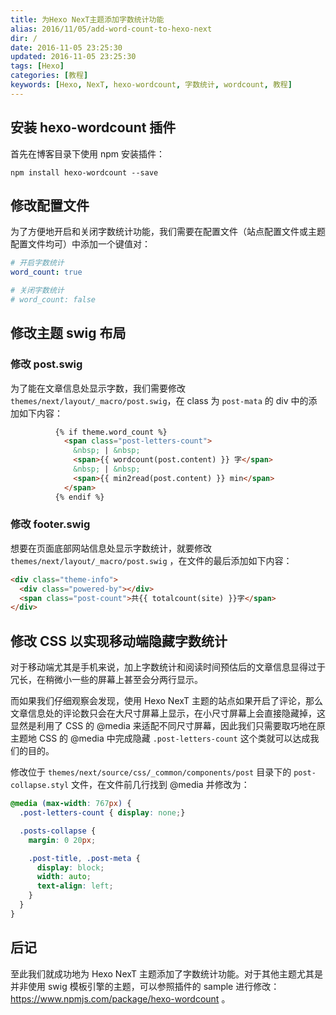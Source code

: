 ```yaml
---
title: 为Hexo NexT主题添加字数统计功能
alias: 2016/11/05/add-word-count-to-hexo-next
dir: /
date: 2016-11-05 23:25:30
updated: 2016-11-05 23:25:30
tags: [Hexo]
categories: [教程]
keywords: [Hexo, NexT, hexo-wordcount, 字数统计, wordcount, 教程]
---
```


## 安装 hexo-wordcount 插件

首先在博客目录下使用 npm 安装插件：

```shell
npm install hexo-wordcount --save
```

## 修改配置文件

为了方便地开启和关闭字数统计功能，我们需要在配置文件（站点配置文件或主题配置文件均可）中添加一个键值对：

```yaml
# 开启字数统计
word_count: true

# 关闭字数统计
# word_count: false
```

## 修改主题 swig 布局

### 修改 post.swig

为了能在文章信息处显示字数，我们需要修改 `themes/next/layout/_macro/post.swig`，在 class 为 `post-mata` 的 div 中的添加如下内容：<!--more-->

```html
          {% if theme.word_count %}
            <span class="post-letters-count">
              &nbsp; | &nbsp;
              <span>{{ wordcount(post.content) }} 字</span>
              &nbsp; | &nbsp;
              <span>{{ min2read(post.content) }} min</span>
            </span>
          {% endif %}
```

### 修改 footer.swig

想要在页面底部网站信息处显示字数统计，就要修改 `themes/next/layout/_macro/post.swig` ，在文件的最后添加如下内容：

```html
<div class="theme-info">
  <div class="powered-by"></div>
  <span class="post-count">共{{ totalcount(site) }}字</span>
</div>
```

## 修改 CSS 以实现移动端隐藏字数统计

对于移动端尤其是手机来说，加上字数统计和阅读时间预估后的文章信息显得过于冗长，在稍微小一些的屏幕上甚至会分两行显示。

而如果我们仔细观察会发现，使用 Hexo NexT 主题的站点如果开启了评论，那么文章信息处的评论数只会在大尺寸屏幕上显示，在小尺寸屏幕上会直接隐藏掉，这显然是利用了 CSS 的 @media 来适配不同尺寸屏幕，因此我们只需要取巧地在原主题地 CSS 的 @media 中完成隐藏 `.post-letters-count` 这个类就可以达成我们的目的。

修改位于 `themes/next/source/css/_common/components/post` 目录下的 `post-collapse.styl` 文件，在文件前几行找到 @media 并修改为：

```css
@media (max-width: 767px) {
  .post-letters-count { display: none;}

  .posts-collapse {
    margin: 0 20px;

    .post-title, .post-meta {
      display: block;
      width: auto;
      text-align: left;
    }
  }
}
```

## 后记

至此我们就成功地为 Hexo NexT 主题添加了字数统计功能。对于其他主题尤其是并非使用 swig 模板引擎的主题，可以参照插件的 sample 进行修改：https://www.npmjs.com/package/hexo-wordcount 。